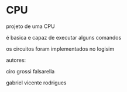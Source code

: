 # CPU
projeto de uma CPU

é basica e capaz de executar alguns comandos

os circuitos foram implementados no logisim

autores:

ciro grossi falsarella

gabriel vicente rodrigues
